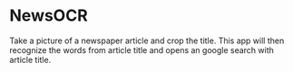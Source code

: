 # NewsOCR

Take a picture of a newspaper article and crop the title. This app will then recognize the words from article title and opens an google search with article title.
